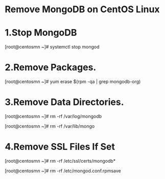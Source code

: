 # Remove MongoDB on CentOS Linux

# 1.Stop MongoDB

[root@centosmn ~]# systemctl stop mongod

# 2.Remove Packages.

[root@centosmn ~]#  yum erase $(rpm -qa | grep mongodb-org)

# 3.Remove Data Directories.

[root@centosmn ~]# rm -rf /var/log/mongodb

[root@centosmn ~]# rm -rf /var/lib/mongo

# 4.Remove SSL Files If Set 

[root@centosmn ~]# rm -rf /etc/ssl/certs/mongodb*

[root@centosmn ~]# rm -rf /etc/mongod.conf.rpmsave
